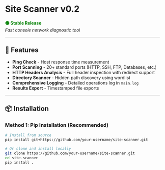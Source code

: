 # Site Scanner v0.2

<span style="color:green">**🟢 Stable Release**</span>  
*Fast console network diagnostic tool*

---

## 🚀 Features

- **Ping Check** - Host response time measurement
- **Port Scanning** - 20+ standard ports (HTTP, SSH, FTP, Databases, etc.)
- **HTTP Headers Analysis** - Full header inspection with redirect support
- **Directory Scanner** - Hidden path discovery using wordlist
- **Comprehensive Logging** - Detailed operations log in `main.log`
- **Results Export** - Timestamped file exports

---

## 📦 Installation

### Method 1: Pip Installation (Recommended)
```bash
# Install from source
pip install git+https://github.com/your-username/site-scanner.git

# Or clone and install locally
git clone https://github.com/your-username/site-scanner.git
cd site-scanner
pip install .